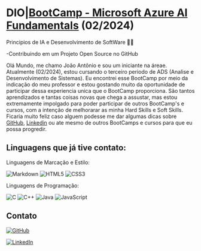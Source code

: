 
# DIO|[BootCamp - Microsoft Azure AI Fundamentals](https://web.dio.me/track/microsoft-azure-ai-fundamentals) (02/2024)

Principios de IA e Desenvolvimento de SoftWare 👨‍💻

-Contribuindo em um Projeto Open Source no GitHub

Olá Mundo, me chamo João Antônio e sou um iniciante na áreae. Atualmente (02/2024), estou cursando o terceiro periodo de ADS (Analise e Desenvolvimento de Sistemas). Eu encontrei esse BootCamp por meio da indicação do meu professor e estou gostando muito da oportunidade de participar dessa experiencia unica que o BootCamp proporciona. São tantos aprendizados e tantas coisas novas que chega a assustar, mas estou extremamente impolgado para poder participar de outros BootCamp's e cursos, com a intenção de melhorarar as minha Hard Skills e Soft Skills. Ficaria muito feliz caso alguem podesse me dar algumas dicas sobre [GitHub](https://github.com/JoaoASouzaN), [Linkedin](www.linkedin.com/in/joão-antônio-de-s-n) ou ate mesmo de outros BootCamps e cursos para que eu possa progredir.

## Linguagens que já tive contato:

Linguagens de Marcação e Estilo:

![Markdown](https://img.shields.io/badge/Markdown-000?style=for-the-badge&logo=markdown)
![HTML5](https://img.shields.io/badge/HTML5-E34F26?style=for-the-badge&logo=html5&logoColor=white)
![CSS3](https://img.shields.io/badge/CSS3-1572B6?style=for-the-badge&logo=css3&logoColor=white)

Linguagens de Programação:

![C](https://img.shields.io/badge/C-00599C?style=for-the-badge&logo=c&logoColor=white)
![C++](https://img.shields.io/badge/C%2B%2B-00599C?style=for-the-badge&logo=c%2B%2B&logoColor=white)
![Java](https://img.shields.io/badge/java-%23ED8B00.svg?style=for-the-badge&logo=openjdk&logoColor=white)
![JavaScript](https://img.shields.io/badge/JavaScript-F7DF1E?style=for-the-badge&logo=javascript&logoColor=black)


## Contato

[![GitHub](https://img.shields.io/badge/GitHub-100000?style=for-the-badge&logo=github&logoColor=white)](https://github.com/JoaoASouzaN)

[![LinkedIn](https://img.shields.io/badge/LinkedIn-0077B5?style=for-the-badge&logo=linkedin&logoColor=white)](https://www.linkedin.com/in/oão-antônio-de-s-n/)



